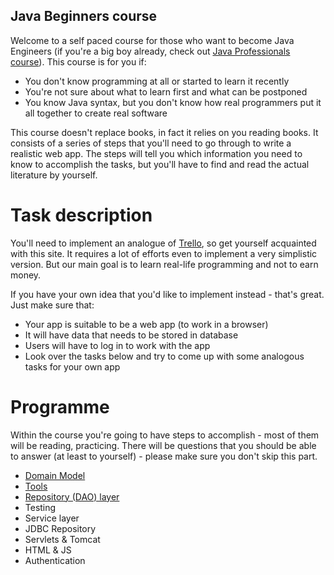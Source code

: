 Java Beginners course
---

Welcome to a self paced course for those who want to become Java Engineers (if you're a big boy already, 
check out [Java Professionals course](https://github.com/qala-io/java-course)). This course is for you if:

* You don't know programming at all or started to learn it recently
* You're not sure about what to learn first and what can be postponed
* You know Java syntax, but you don't know how real programmers put it all together to create real software

This course doesn't replace books, in fact it relies on you reading books. It consists of a series of 
steps that you'll need to go through to write a realistic web app. The steps will tell you which information you
need to know to accomplish the tasks, but you'll have to find and read the actual literature by yourself. 

# Task description

You'll need to implement an analogue of [Trello](https://trello.com), so get yourself acquainted with this site. 
It requires a lot of efforts even to implement a very simplistic version. But our main goal is to learn 
real-life programming and not to earn money. 

If you have your own idea that you'd like to implement instead - that's great. Just make sure that:

* Your app is suitable to be a web app (to work in a browser)
* It will have data that needs to be stored in database
* Users will have to log in to work with the app
* Look over the tasks below and try to come up with some analogous tasks for your own app

# Programme

Within the course you're going to have steps to accomplish - most of them will be reading, practicing. There will be 
questions that you should be able to answer (at least to yourself) - please make sure you don't skip this part.

* [Domain Model](./docs/programme/java-basics.md)
* [Tools](./docs/programme/tools.md)
* [Repository (DAO) layer](./docs/programme/repository-layer.md)
* Testing
* Service layer
* JDBC Repository
* Servlets & Tomcat
* HTML & JS
* Authentication